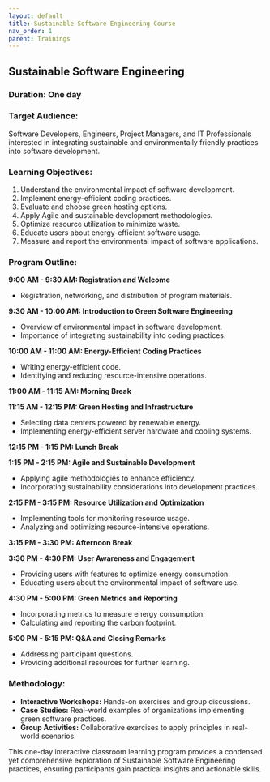 ```yaml
---
layout: default
title: Sustainable Software Engineering Course
nav_order: 1
parent: Trainings
---
```


## Sustainable Software Engineering

### Duration: One day

### Target Audience:
Software Developers, Engineers, Project Managers, and IT Professionals interested in integrating sustainable and environmentally friendly practices into software development.

### Learning Objectives:

1. Understand the environmental impact of software development.
2. Implement energy-efficient coding practices.
3. Evaluate and choose green hosting options.
4. Apply Agile and sustainable development methodologies.
5. Optimize resource utilization to minimize waste.
6. Educate users about energy-efficient software usage.
7. Measure and report the environmental impact of software applications.

### Program Outline:

**9:00 AM - 9:30 AM: Registration and Welcome**
- Registration, networking, and distribution of program materials.

**9:30 AM - 10:00 AM: Introduction to Green Software Engineering**
- Overview of environmental impact in software development.
- Importance of integrating sustainability into coding practices.

**10:00 AM - 11:00 AM: Energy-Efficient Coding Practices**
- Writing energy-efficient code.
- Identifying and reducing resource-intensive operations.

**11:00 AM - 11:15 AM: Morning Break**

**11:15 AM - 12:15 PM: Green Hosting and Infrastructure**
- Selecting data centers powered by renewable energy.
- Implementing energy-efficient server hardware and cooling systems.

**12:15 PM - 1:15 PM: Lunch Break**

**1:15 PM - 2:15 PM: Agile and Sustainable Development**
- Applying agile methodologies to enhance efficiency.
- Incorporating sustainability considerations into development practices.

**2:15 PM - 3:15 PM: Resource Utilization and Optimization**
- Implementing tools for monitoring resource usage.
- Analyzing and optimizing resource-intensive operations.

**3:15 PM - 3:30 PM: Afternoon Break**

**3:30 PM - 4:30 PM: User Awareness and Engagement**
- Providing users with features to optimize energy consumption.
- Educating users about the environmental impact of software use.

**4:30 PM - 5:00 PM: Green Metrics and Reporting**
- Incorporating metrics to measure energy consumption.
- Calculating and reporting the carbon footprint.

**5:00 PM - 5:15 PM: Q&A and Closing Remarks**
- Addressing participant questions.
- Providing additional resources for further learning.

### Methodology:

- **Interactive Workshops:** Hands-on exercises and group discussions.
- **Case Studies:** Real-world examples of organizations implementing green software practices.
- **Group Activities:** Collaborative exercises to apply principles in real-world scenarios.


This one-day interactive classroom learning program provides a condensed yet comprehensive exploration of Sustainable Software Engineering practices, ensuring participants gain practical insights and actionable skills.
